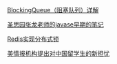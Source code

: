 [BlockingQueue（阻塞队列）详解](https://www.cnblogs.com/tjudzj/p/4454490.html)

[圣思园张龙老师的javase早期的笔记](https://download.csdn.net/download/xuqing976032556/3949931)

[Redis实现分布式锁](https://www.cnblogs.com/gxyandwmm/p/9588383.html)

[美情报机构提出对中国留学生的新担忧](https://www.voachinese.com/a/news-fbi-director-shock-claim-chinese-students-are-a-potential-threat-20180214/4254399.html)
